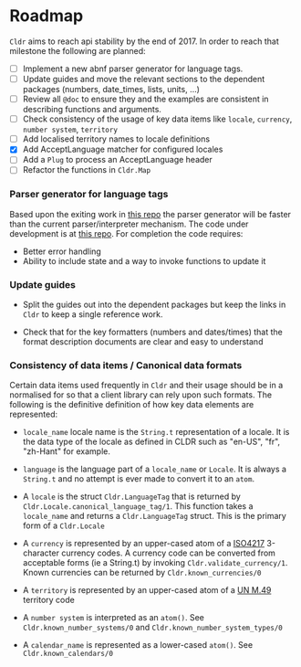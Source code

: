 # Roadmap

`Cldr` aims to reach api stability by the end of 2017.  In order to reach that milestone the following are planned:

- [ ] Implement a new abnf parser generator for language tags.
- [ ] Update guides and move the relevant sections to the dependent packages (numbers, date_times, lists, units, ...)
- [ ] Review all `@doc` to ensure they and the examples are consistent in describing functions and arguments.
- [ ] Check consistency of the usage of key data items like `locale`, `currency`, `number system`, `territory`
- [ ] Add localised territory names to locale definitions
- [X] Add AcceptLanguage matcher for configured locales
- [ ] Add a `Plug` to process an AcceptLanguage header
- [ ] Refactor the functions in `Cldr.Map`

### Parser generator for language tags

Based upon the exiting work in [this repo](https://github.com/vanstee/abnf) the parser generator will be faster than the current parser/interpreter mechanism.  The code under development is at  [this repo](https://github.com/kipcole9/abnf).  For completion the code requires:

* Better error handling
* Ability to include state and a way to invoke functions to update it

### Update guides

* Split the guides out into the dependent packages but keep the links in `Cldr` to keep a single reference work.

* Check that for the key formatters (numbers and dates/times) that the format description documents are clear and easy to understand

### Consistency of data items / Canonical data formats

Certain data items used frequently in `Cldr` and their usage should be in a normalised for so that a client library can rely upon such formats. The following is the definitive definition of how key data elements are represented:

* `locale_name` locale name is the `String.t` representation of a locale. It is the data type of the locale as defined in CLDR such as "en-US", "fr", "zh-Hant" for example.

* `language` is the language part of a `locale_name` or `Locale`.  It is always a `String.t` and no attempt is ever made to convert it to an `atom`.

* A `locale` is the struct `Cldr.LanguageTag` that is returned by `Cldr.Locale.canonical_language_tag/1`.  This function takes a `locale_name` and returns a `Cldr.LanguageTag` struct.  This is the primary form of a `Cldr.Locale`

* A `currency` is represented by an upper-cased atom of a [ISO4217](https://www.iso.org/iso-4217-currency-codes.html) 3-character currency codes.  A currency code can be converted from acceptable forms (ie a String.t) by invoking `Cldr.validate_currency/1`.  Known currencies can be returned by `Cldr.known_currencies/0`

* A `territory` is represented by an upper-cased atom of a [UN M.49](https://en.wikipedia.org/wiki/UN_M.49) territory code

* A `number system` is interpreted as an `atom()`.  See `Cldr.known_number_systems/0` and `Cldr.known_number_system_types/0`

* A `calendar_name` is represented as a lower-cased `atom()`.  See `Cldr.known_calendars/0`



